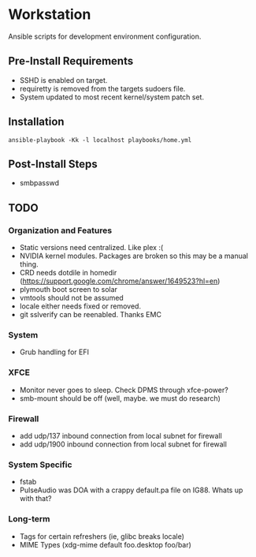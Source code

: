 Workstation
===========

Ansible scripts for development environment configuration.

## Pre-Install Requirements 
* SSHD is enabled on target.
* requiretty is removed from the targets sudoers file.
* System updated to most recent kernel/system patch set.

## Installation
``ansible-playbook -Kk -l localhost playbooks/home.yml``

## Post-Install Steps
* smbpasswd

## TODO
### Organization and Features
* Static versions need centralized. Like plex :(
* NVIDIA kernel modules. Packages are broken so this may be a manual thing.
* CRD needs dotdile in homedir (https://support.google.com/chrome/answer/1649523?hl=en)
* plymouth boot screen to solar
* vmtools should not be assumed
* locale either needs fixed or removed.
* git sslverify can be reenabled. Thanks EMC

### System
* Grub handling for EFI

### XFCE
* Monitor never goes to sleep. Check DPMS through xfce-power?
* smb-mount should be off (well, maybe. we must do research)

### Firewall
* add udp/137 inbound connection from local subnet for firewall
* add udp/1900 inbound connection from local subnet for firewall

### System Specific
* fstab
* PulseAudio was DOA with a crappy default.pa file on IG88. Whats up with that?

### Long-term
* Tags for certain refreshers (ie, glibc breaks locale)
* MIME Types (xdg-mime default foo.desktop foo/bar)
